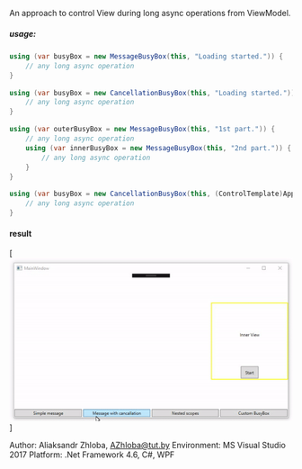 An approach to control View during long async operations from ViewModel.

##### usage:

```csharp
using (var busyBox = new MessageBusyBox(this, "Loading started.")) {
    // any long async operation
}
```
```csharp
using (var busyBox = new CancellationBusyBox(this, "Loading started.")) {
    // any long async operation
}
```
```csharp
using (var outerBusyBox = new MessageBusyBox(this, "1st part.")) {
    // any long async operation
    using (var innerBusyBox = new MessageBusyBox(this, "2nd part.")) {
        // any long async operation
    }
}
```
```csharp
using (var busyBox = new CancellationBusyBox(this, (ControlTemplate)Application.Current.Resources["CustomCancellationBusyBoxTemplate"], "Loading started.", "Press to Cancel")) {
    // any long async operation
}
```

#### result
[![Watch the Demo](https://github.com/AliaksandrZhloba/BusyBox/blob/master/Demo.gif)]


Author: Aliaksandr Zhloba, AZhloba@tut.by
Environment: MS Visual Studio 2017
Platform: .Net Framework 4.6, C#, WPF